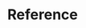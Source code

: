 ---
title: Reference
description: "Reference documentation for OCM CLI and OCM Controller."
icon: "📚"
weight: 11
toc: true
sidebar:
  collapsed: true
---